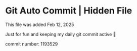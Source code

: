 # Git Auto Commit | Hidden File

This file was added Feb 12, 2025

Just for fun and keeping my daily git commit active 🤪

commit number: 1193529

